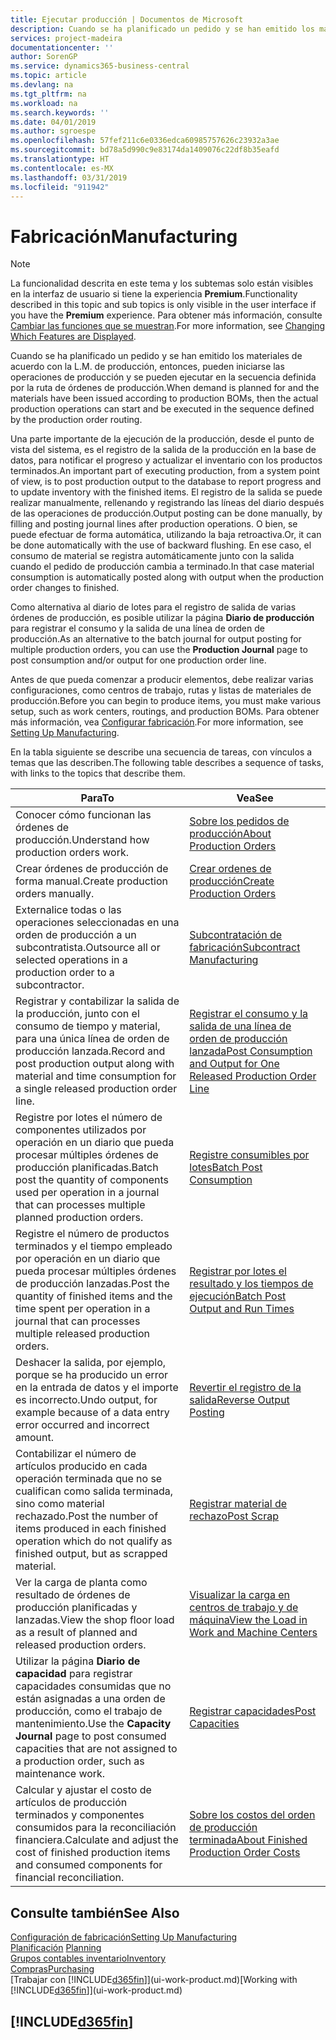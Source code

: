 ```yaml
---
title: Ejecutar producción | Documentos de Microsoft
description: Cuando se ha planificado un pedido y se han emitido los materiales de acuerdo con la L.M. de producción, entonces, pueden iniciarse las operaciones de producción y se pueden ejecutar en la secuencia definida por la ruta de órdenes de producción.
services: project-madeira
documentationcenter: ''
author: SorenGP
ms.service: dynamics365-business-central
ms.topic: article
ms.devlang: na
ms.tgt_pltfrm: na
ms.workload: na
ms.search.keywords: ''
ms.date: 04/01/2019
ms.author: sgroespe
ms.openlocfilehash: 57fef211c6e0336edca60985757626c23932a3ae
ms.sourcegitcommit: bd78a5d990c9e83174da1409076c22df8b35eafd
ms.translationtype: HT
ms.contentlocale: es-MX
ms.lasthandoff: 03/31/2019
ms.locfileid: "911942"
---
```

# <a name="manufacturing"></a><span data-ttu-id="0f5a1-103">Fabricación</span><span class="sxs-lookup"><span data-stu-id="0f5a1-103">Manufacturing</span></span>
> [!NOTE]
> <span data-ttu-id="0f5a1-104">La funcionalidad descrita en este tema y los subtemas solo están visibles en la interfaz de usuario si tiene la experiencia **Premium**.</span><span class="sxs-lookup"><span data-stu-id="0f5a1-104">Functionality described in this topic and sub topics is only visible in the user interface if you have the **Premium** experience.</span></span> <span data-ttu-id="0f5a1-105">Para obtener más información, consulte [Cambiar las funciones que se muestran](ui-experiences.md).</span><span class="sxs-lookup"><span data-stu-id="0f5a1-105">For more information, see [Changing Which Features are Displayed](ui-experiences.md).</span></span>

<span data-ttu-id="0f5a1-106">Cuando se ha planificado un pedido y se han emitido los materiales de acuerdo con la L.M. de producción, entonces, pueden iniciarse las operaciones de producción y se pueden ejecutar en la secuencia definida por la ruta de órdenes de producción.</span><span class="sxs-lookup"><span data-stu-id="0f5a1-106">When demand is planned for and the materials have been issued according to production BOMs, then the actual production operations can start and be executed in the sequence defined by the production order routing.</span></span>  

<span data-ttu-id="0f5a1-107">Una parte importante de la ejecución de la producción, desde el punto de vista del sistema, es el registro de la salida de la producción en la base de datos, para notificar el progreso y actualizar el inventario con los productos terminados.</span><span class="sxs-lookup"><span data-stu-id="0f5a1-107">An important part of executing production, from a system point of view, is to post production output to the database to report progress and to update inventory with the finished items.</span></span> <span data-ttu-id="0f5a1-108">El registro de la salida se puede realizar manualmente, rellenando y registrando las líneas del diario después de las operaciones de producción.</span><span class="sxs-lookup"><span data-stu-id="0f5a1-108">Output posting can be done manually, by filling and posting journal lines after production operations.</span></span> <span data-ttu-id="0f5a1-109">O bien, se puede efectuar de forma automática, utilizando la baja retroactiva.</span><span class="sxs-lookup"><span data-stu-id="0f5a1-109">Or, it can be done automatically with the use of backward flushing.</span></span> <span data-ttu-id="0f5a1-110">En ese caso, el consumo de material se registra automáticamente junto con la salida cuando el pedido de producción cambia a terminado.</span><span class="sxs-lookup"><span data-stu-id="0f5a1-110">In that case material consumption is automatically posted along with output when the production order changes to finished.</span></span>  

<span data-ttu-id="0f5a1-111">Como alternativa al diario de lotes para el registro de salida de varias órdenes de producción, es posible utilizar la página **Diario de producción** para registrar el consumo y la salida de una línea de orden de producción.</span><span class="sxs-lookup"><span data-stu-id="0f5a1-111">As an alternative to the batch journal for output posting for multiple production orders, you can use the **Production Journal** page to post consumption and/or output for one production order line.</span></span>

<span data-ttu-id="0f5a1-112">Antes de que pueda comenzar a producir elementos, debe realizar varias configuraciones, como centros de trabajo, rutas y listas de materiales de producción.</span><span class="sxs-lookup"><span data-stu-id="0f5a1-112">Before you can begin to produce items, you must make various setup, such as work centers, routings, and production BOMs.</span></span> <span data-ttu-id="0f5a1-113">Para obtener más información, vea [Configurar fabricación](production-configure-production-processes.md).</span><span class="sxs-lookup"><span data-stu-id="0f5a1-113">For more information, see [Setting Up Manufacturing](production-configure-production-processes.md).</span></span>

<span data-ttu-id="0f5a1-114">En la tabla siguiente se describe una secuencia de tareas, con vínculos a temas que las describen.</span><span class="sxs-lookup"><span data-stu-id="0f5a1-114">The following table describes a sequence of tasks, with links to the topics that describe them.</span></span>   

|<span data-ttu-id="0f5a1-115">**Para**</span><span class="sxs-lookup"><span data-stu-id="0f5a1-115">**To**</span></span>|<span data-ttu-id="0f5a1-116">**Vea**</span><span class="sxs-lookup"><span data-stu-id="0f5a1-116">**See**</span></span>|  
|------------|-------------|  
|<span data-ttu-id="0f5a1-117">Conocer cómo funcionan las órdenes de producción.</span><span class="sxs-lookup"><span data-stu-id="0f5a1-117">Understand how production orders work.</span></span>|[<span data-ttu-id="0f5a1-118">Sobre los pedidos de producción</span><span class="sxs-lookup"><span data-stu-id="0f5a1-118">About Production Orders</span></span>](production-about-production-orders.md)|
|<span data-ttu-id="0f5a1-119">Crear órdenes de producción de forma manual.</span><span class="sxs-lookup"><span data-stu-id="0f5a1-119">Create production orders manually.</span></span>|[<span data-ttu-id="0f5a1-120">Crear ordenes de producción</span><span class="sxs-lookup"><span data-stu-id="0f5a1-120">Create Production Orders</span></span>](production-how-to-create-production-orders.md)|
|<span data-ttu-id="0f5a1-121">Externalice todas o las operaciones seleccionadas en una orden de producción a un subcontratista.</span><span class="sxs-lookup"><span data-stu-id="0f5a1-121">Outsource all or selected operations in a production order to a subcontractor.</span></span>|[<span data-ttu-id="0f5a1-122">Subcontratación de fabricación</span><span class="sxs-lookup"><span data-stu-id="0f5a1-122">Subcontract Manufacturing</span></span>](production-how-to-subcontract-manufacturing.md)|
|<span data-ttu-id="0f5a1-123">Registrar y contabilizar la salida de la producción, junto con el consumo de tiempo y material, para una única línea de orden de producción lanzada.</span><span class="sxs-lookup"><span data-stu-id="0f5a1-123">Record and post production output along with material and time consumption for a single released production order line.</span></span>|[<span data-ttu-id="0f5a1-124">Registrar el consumo y la salida de una línea de orden de producción lanzada</span><span class="sxs-lookup"><span data-stu-id="0f5a1-124">Post Consumption and Output for One Released Production Order Line</span></span>](production-how-to-register-consumption-and-output.md)|  
|<span data-ttu-id="0f5a1-125">Registre por lotes el número de componentes utilizados por operación en un diario que pueda procesar múltiples órdenes de producción planificadas.</span><span class="sxs-lookup"><span data-stu-id="0f5a1-125">Batch post the quantity of components used per operation in a journal that can processes multiple planned production orders.</span></span>|[<span data-ttu-id="0f5a1-126">Registre consumibles por lotes</span><span class="sxs-lookup"><span data-stu-id="0f5a1-126">Batch Post Consumption</span></span>](production-how-to-post-consumption.md)|
|<span data-ttu-id="0f5a1-127">Registre el número de productos terminados y el tiempo empleado por operación en un diario que pueda procesar múltiples órdenes de producción lanzadas.</span><span class="sxs-lookup"><span data-stu-id="0f5a1-127">Post the quantity of finished items and the time spent per operation in a journal that can processes multiple released production orders.</span></span>|[<span data-ttu-id="0f5a1-128">Registrar por lotes el resultado y los tiempos de ejecución</span><span class="sxs-lookup"><span data-stu-id="0f5a1-128">Batch Post Output and Run Times</span></span>](production-how-to-post-output-quantity.md)|
|<span data-ttu-id="0f5a1-129">Deshacer la salida, por ejemplo, porque se ha producido un error en la entrada de datos y el importe es incorrecto.</span><span class="sxs-lookup"><span data-stu-id="0f5a1-129">Undo output, for example because of a data entry error occurred and incorrect amount.</span></span>  |[<span data-ttu-id="0f5a1-130">Revertir el registro de la salida</span><span class="sxs-lookup"><span data-stu-id="0f5a1-130">Reverse Output Posting</span></span>](production-how-to-reverse-output-posting.md)|  
|<span data-ttu-id="0f5a1-131">Contabilizar el número de artículos producido en cada operación terminada que no se cualifican como salida terminada, sino como material rechazado.</span><span class="sxs-lookup"><span data-stu-id="0f5a1-131">Post the number of items produced in each finished operation which do not qualify as finished output, but as scrapped material.</span></span>|[<span data-ttu-id="0f5a1-132">Registrar material de rechazo</span><span class="sxs-lookup"><span data-stu-id="0f5a1-132">Post Scrap</span></span>](production-how-to-post-scrap.md)|
|<span data-ttu-id="0f5a1-133">Ver la carga de planta como resultado de órdenes de producción planificadas y lanzadas.</span><span class="sxs-lookup"><span data-stu-id="0f5a1-133">View the shop floor load as a result of planned and released production orders.</span></span>|[<span data-ttu-id="0f5a1-134">Visualizar la carga en centros de trabajo y de máquina</span><span class="sxs-lookup"><span data-stu-id="0f5a1-134">View the Load in Work and Machine Centers</span></span>](production-how-to-view-the-load-on-work-centers.md)|      
|<span data-ttu-id="0f5a1-135">Utilizar la página **Diario de capacidad** para registrar capacidades consumidas que no están asignadas a una orden de producción, como el trabajo de mantenimiento.</span><span class="sxs-lookup"><span data-stu-id="0f5a1-135">Use the **Capacity Journal** page to post consumed capacities that are not assigned to a production order, such as maintenance work.</span></span>|[<span data-ttu-id="0f5a1-136">Registrar capacidades</span><span class="sxs-lookup"><span data-stu-id="0f5a1-136">Post Capacities</span></span>](production-how-to-post-capacities.md)|  
|<span data-ttu-id="0f5a1-137">Calcular y ajustar el costo de artículos de producción terminados y componentes consumidos para la reconciliación financiera.</span><span class="sxs-lookup"><span data-stu-id="0f5a1-137">Calculate and adjust the cost of finished production items and consumed components for financial reconciliation.</span></span>|[<span data-ttu-id="0f5a1-138">Sobre los costos del orden de producción terminada</span><span class="sxs-lookup"><span data-stu-id="0f5a1-138">About Finished Production Order Costs</span></span>](finance-about-finished-production-order-costs.md)|  

## <a name="see-also"></a><span data-ttu-id="0f5a1-139">Consulte también</span><span class="sxs-lookup"><span data-stu-id="0f5a1-139">See Also</span></span>  
[<span data-ttu-id="0f5a1-140">Configuración de fabricación</span><span class="sxs-lookup"><span data-stu-id="0f5a1-140">Setting Up Manufacturing</span></span>](production-configure-production-processes.md)  
<span data-ttu-id="0f5a1-141">[Planificación](production-planning.md)    </span><span class="sxs-lookup"><span data-stu-id="0f5a1-141">[Planning](production-planning.md)    </span></span>  
[<span data-ttu-id="0f5a1-142">Grupos contables inventario</span><span class="sxs-lookup"><span data-stu-id="0f5a1-142">Inventory</span></span>](inventory-manage-inventory.md)  
[<span data-ttu-id="0f5a1-143">Compras</span><span class="sxs-lookup"><span data-stu-id="0f5a1-143">Purchasing</span></span>](purchasing-manage-purchasing.md)  
<span data-ttu-id="0f5a1-144">[Trabajar con [!INCLUDE[d365fin](includes/d365fin_md.md)]](ui-work-product.md)</span><span class="sxs-lookup"><span data-stu-id="0f5a1-144">[Working with [!INCLUDE[d365fin](includes/d365fin_md.md)]](ui-work-product.md)</span></span>

## [!INCLUDE[d365fin](includes/free_trial_md.md)]  
